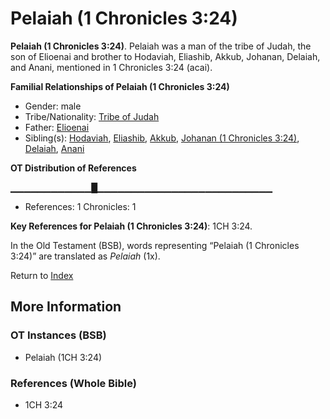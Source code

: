 # Pelaiah (1 Chronicles 3:24)
**Pelaiah (1 Chronicles 3:24)**. 
Pelaiah was a man of the tribe of Judah, the son of Elioenai and brother to Hodaviah, Eliashib, Akkub, Johanan, Delaiah, and Anani, mentioned in 1 Chronicles 3:24 (acai). 




**Familial Relationships of Pelaiah (1 Chronicles 3:24)**


* Gender: male
* Tribe/Nationality: [Tribe of Judah](../../../groups/md/acai/Judah.md)
* Father: [Elioenai](Elioenai.md)
* Sibling(s): [Hodaviah](Hodaviah.md), [Eliashib](Eliashib.md), [Akkub](Akkub.md), [Johanan (1 Chronicles 3:24)](Johanan.6.md), [Delaiah](Delaiah.md), [Anani](Anani.md)


**OT Distribution of References**

▁▁▁▁▁▁▁▁▁▁▁▁█▁▁▁▁▁▁▁▁▁▁▁▁▁▁▁▁▁▁▁▁▁▁▁▁▁▁
* References: 1 Chronicles: 1



**Key References for Pelaiah (1 Chronicles 3:24)**: 
1CH 3:24. 


In the Old Testament (BSB), words representing “Pelaiah (1 Chronicles 3:24)” are translated as 
*Pelaiah* (1x). 




Return to [Index](00-Index.md)

## More Information

### OT Instances (BSB)

* Pelaiah (1CH 3:24)



### References (Whole Bible)

* 1CH 3:24



